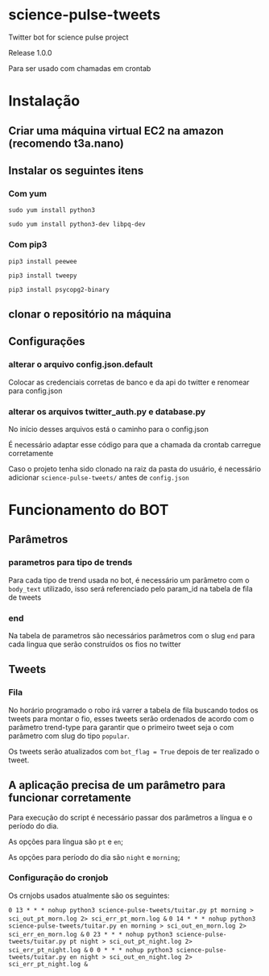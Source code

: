 # science-pulse-tweets
 Twitter bot for science pulse project

 Release 1.0.0

 Para ser usado com chamadas em crontab


# Instalação

## Criar uma máquina virtual EC2 na amazon (recomendo t3a.nano)

## Instalar os seguintes itens
### Com yum
`sudo yum install python3`

`sudo yum install python3-dev libpq-dev`


### Com pip3
`pip3 install peewee`

`pip3 install tweepy`

`pip3 install psycopg2-binary`

## clonar o repositório na máquina

## Configurações

### alterar o arquivo config.json.default

Colocar as credenciais corretas de banco e da api do twitter e renomear para config.json

### alterar os arquivos twitter_auth.py e database.py

No início desses arquivos está o caminho para o config.json

É necessário adaptar esse código para que a chamada da crontab carregue corretamente

Caso o projeto tenha sido clonado na raiz da pasta do usuário, é necessário adicionar `science-pulse-tweets/` antes de `config.json`

# Funcionamento do BOT

## Parâmetros

### parametros para tipo de trends

Para cada tipo de trend usada no bot, é necessário um parâmetro com o `body_text` utilizado, isso será referenciado pelo param_id na tabela de fila de tweets

### end

Na tabela de parametros são necessários parâmetros com o slug `end` para cada lingua que serão construídos os fios no twitter

## Tweets

### Fila

No horário programado o robo irá varrer a tabela de fila buscando todos os tweets para montar o fio, esses tweets serão ordenados de acordo com o parâmetro trend-type para garantir que o primeiro tweet seja o com parâmetro com slug do tipo `popular`.

Os tweets serão atualizados com `bot_flag = True` depois de ter realizado o tweet.

## A aplicação precisa de um parâmetro para funcionar corretamente

Para execução do script é necessário passar dos parâmetros a língua e o período do dia.

As opções para língua são `pt` e `en`;

As opções para período do dia são  `night` e `morning`;

### Configuração do cronjob

Os crnjobs usados atualmente são os seguintes:

`0 13 * * * nohup python3 science-pulse-tweets/tuitar.py pt morning > sci_out_pt_morn.log 2> sci_err_pt_morn.log &`
`0 14 * * * nohup python3 science-pulse-tweets/tuitar.py en morning > sci_out_en_morn.log 2> sci_err_en_morn.log &`
`0 23 * * * nohup python3 science-pulse-tweets/tuitar.py pt night > sci_out_pt_night.log 2> sci_err_pt_night.log &`
`0 0 * * * nohup python3 science-pulse-tweets/tuitar.py en night > sci_out_en_night.log 2> sci_err_pt_night.log &`